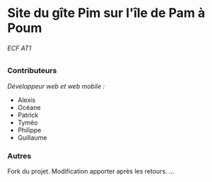# Site du gîte Pim sur l'île de Pam à Poum
###### ECF AT1

### Contributeurs
_Développeur web et web mobile :_
- Alexis
- Océane
- Patrick
- Tyméo
- Philippe
- Guillaume

### Autres

Fork du projet.
Modification apporter après les retours.
...
